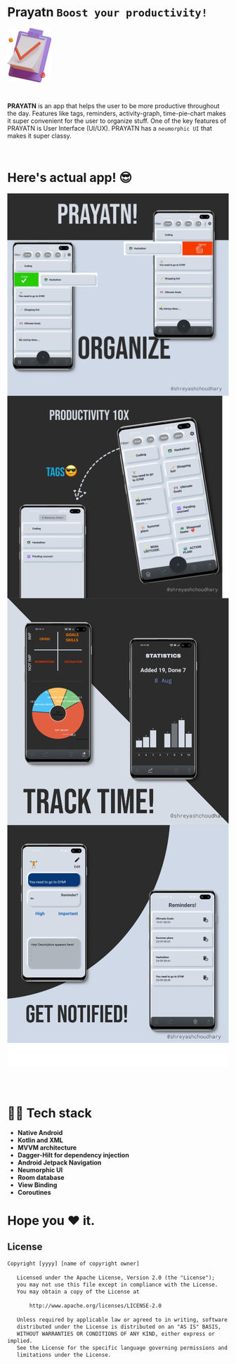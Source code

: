 # Prayatn `Boost your productivity!`
<img align="center" src="https://github.com/shreyashcode/Recxa-puzzle/blob/master/icon.png?raw=true" width = 100 margin=10/>


&nbsp;
&nbsp;

**PRAYATN** is an app that helps the user to be more productive throughout the day. Features like tags, reminders, activity-graph, time-pie-chart makes it super convenient for the user to organize stuff. One of the key features of PRAYATN is User Interface (UI/UX). PRAYATN has a `neumorphic UI` that makes it super classy.

&nbsp;
&nbsp;

# Here's actual app! 😎

<img align="left" src="https://github.com/shreyashcode/Prayatn/blob/main/Group%2016.png"/>
<img align="left" src="https://github.com/shreyashcode/Prayatn/blob/main/Group%2018.png"/>
<img align="left" src="https://github.com/shreyashcode/Prayatn/blob/main/Group%2014.png"/>
<img align="left" src="https://github.com/shreyashcode/Prayatn/blob/main/Group%2015.png"/> 

&nbsp;
<br />
<br /><br />
# 👨‍💻 Tech stack
- **Native Android**
- **Kotlin and XML**
- **MVVM architecture**
- **Dagger-Hilt for dependency injection**
- **Android Jetpack Navigation**
- **Neumorphic UI**
- **Room database**
- **View Binding**
- **Coroutines**


# Hope you ❤️ it.

License
-----------
```
Copyright [yyyy] [name of copyright owner]

   Licensed under the Apache License, Version 2.0 (the "License");
   you may not use this file except in compliance with the License.
   You may obtain a copy of the License at

       http://www.apache.org/licenses/LICENSE-2.0

   Unless required by applicable law or agreed to in writing, software
   distributed under the License is distributed on an "AS IS" BASIS,
   WITHOUT WARRANTIES OR CONDITIONS OF ANY KIND, either express or implied.
   See the License for the specific language governing permissions and
   limitations under the License.
```
